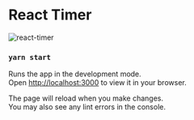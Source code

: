 # React Timer

![react-timer](https://github.com/vladhilko/react-timer/assets/12089948/5f8faa5e-9eb8-4f95-b905-ef9b69edf978)


### `yarn start`

Runs the app in the development mode.\
Open [http://localhost:3000](http://localhost:3000) to view it in your browser.

The page will reload when you make changes.\
You may also see any lint errors in the console.


